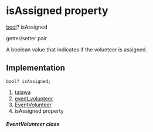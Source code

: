 
<div>

# isAssigned property

</div>


[bool](https://api.flutter.dev/flutter/dart-core/bool-class.html)?
isAssigned


getter/setter pair




A boolean value that indicates if the volunteer is assigned.



## Implementation

``` language-dart
bool? isAssigned;
```







1.  [talawa](../../index.md)
2.  [event_volunteer](../../models_events_event_volunteer/)
3.  [EventVolunteer](../../models_events_event_volunteer/EventVolunteer-class.md)
4.  isAssigned property

##### EventVolunteer class







